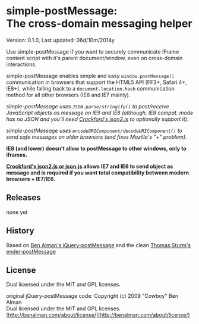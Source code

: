 # simple-postMessage: <br>The cross-domain messaging helper #

Version: 0.1.0, Last updated: 06d/10m/2014y

Use simple-postMessage if you want to securely communicate IFrame content script with it's parent document/window, even on cross-domain interactions.

simple-postMessage enables simple and easy `window.postMessage()` communication in browsers that support the HTML5 API
(FF3+, Safari 4+, IE8+), while falling back to a `document.location.hash` communication method for all other browsers (IE6 and IE7 mainly).

*simple-postMessage uses `JSON.parse/stringify()` to post/receive JavaScript objects as message on IE9 and IE8 (although, IE8 compat. mode has no JSON and you'll need [Crockford's json2.js](https://github.com/douglascrockford/JSON-js) to optionally support it).*

*simple-postMessage uses `encodeURIComponent/decodeURIComponent()` to send safe messages on older browsers (and fixes Mozilla's "+" problem).*

**IE8 (and lower) doesn’t allow to postMessage to other windows, only to iframes.**

**[Crockford's json2.js or json.js](https://github.com/douglascrockford/JSON-js) allows IE7 and IE6 to send object as message and is required if you want total compatibility between modern browsers + IE7/IE6.**

## Releases ##

none yet


## History ##

Based on [Ben Alman's jQuery-postMessage](http://benalman.com/projects/jquery-postmessage-plugin/)
and the clean [Thomas Sturm's ender-postMessage](https://github.com/thomassturm/ender-postmessage)

## License ##

Dual licensed under the MIT and GPL licenses.  

original jQuery-postMessage code:
Copyright (c) 2009 "Cowboy" Ben Alman  
Dual licensed under the MIT and GPL licenses.  
[http://benalman.com/about/license/](http://benalman.com/about/license/)
